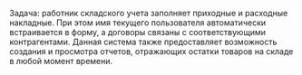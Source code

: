 Задача: работник складского учета заполняет приходные и расходные накладные. 
При этом имя текущего пользователя автоматически встраивается в форму, а договоры связаны с соответствующими контрагентами. 
Данная система также предоставляет возможность создания и просмотра отчетов, отражающих остатки товаров на складе в любой момент времени.
